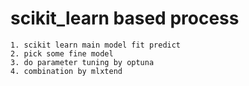 # scikit_learn based process

```
1. scikit learn main model fit predict 
2. pick some fine model
3. do parameter tuning by optuna
4. combination by mlxtend
```
